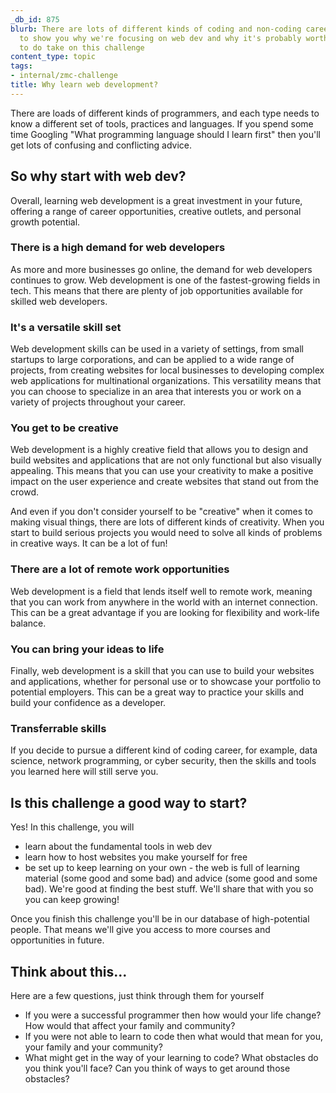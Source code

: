 ```yaml
---
_db_id: 875
blurb: There are lots of different kinds of coding and non-coding careers. We'd like
  to show you why we're focusing on web dev and why it's probably worth your while
  to do take on this challenge
content_type: topic
tags:
- internal/zmc-challenge
title: Why learn web development?
---
```


There are loads of different kinds of programmers, and each type needs to know a different set of tools, practices and languages. If you spend some time Googling "What programming language should I learn first" then you'll get lots of confusing and conflicting advice. 

## So why start with web dev?

Overall, learning web development is a great investment in your future, offering a range of career opportunities, creative outlets, and personal growth potential.

### There is a high demand for web developers 

As more and more businesses go online, the demand for web developers continues to grow. Web development is one of the fastest-growing fields in tech. This means that there are plenty of job opportunities available for skilled web developers.

### It's a versatile skill set  

Web development skills can be used in a variety of settings, from small startups to large corporations, and can be applied to a wide range of projects, from creating websites for local businesses to developing complex web applications for multinational organizations. This versatility means that you can choose to specialize in an area that interests you or work on a variety of projects throughout your career.

### You get to be creative 

Web development is a highly creative field that allows you to design and build websites and applications that are not only functional but also visually appealing. This means that you can use your creativity to make a positive impact on the user experience and create websites that stand out from the crowd.

And even if you don't consider yourself to be "creative" when it comes to making visual things, there are lots of different kinds of creativity. When you start to build serious projects you would need to solve all kinds of problems in creative ways. It can be a lot of fun!

### There are a lot of remote work opportunities

Web development is a field that lends itself well to remote work, meaning that you can work from anywhere in the world with an internet connection. This can be a great advantage if you are looking for flexibility and work-life balance.

### You can bring your ideas to life

Finally, web development is a skill that you can use to build your websites and applications, whether for personal use or to showcase your portfolio to potential employers. This can be a great way to practice your skills and build your confidence as a developer.

### Transferrable skills 

If you decide to pursue a different kind of coding career, for example, data science, network programming, or cyber security, then the skills and tools you learned here will still serve you. 

## Is this challenge a good way to start?

Yes! In this challenge, you will 

- learn about the fundamental tools in web dev
- learn how to host websites you make yourself for free
- be set up to keep learning on your own - the web is full of learning material (some good and some bad) and advice (some good and some bad). We're good at finding the best stuff. We'll share that with you so you can keep growing!

Once you finish this challenge you'll be in our database of high-potential people. That means we'll give you access to more courses and opportunities in future. 

## Think about this...

Here are a few questions, just think through them for yourself

- If you were a successful programmer then how would your life change? How would that affect your family and community?
- If you were not able to learn to code then what would that mean for you, your family and your community?
- What might get in the way of your learning to code? What obstacles do you think you'll face? Can you think of ways to get around those obstacles?
